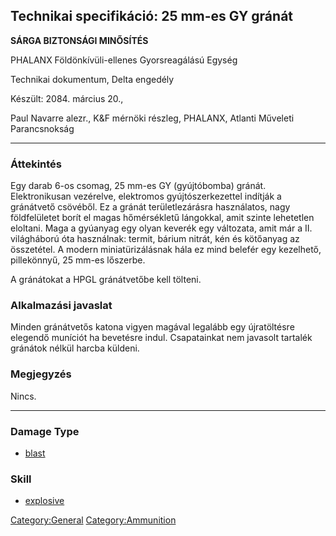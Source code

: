## Technikai specifikáció: 25 mm-es GY gránát

**SÁRGA BIZTONSÁGI MINŐSÍTÉS**

PHALANX Földönkívüli-ellenes Gyorsreagálású Egység

Technikai dokumentum, Delta engedély

Készült: 2084. március 20.,

Paul Navarre alezr., K&F mérnöki részleg, PHALANX, Atlanti Műveleti
Parancsnokság

------------------------------------------------------------------------

### Áttekintés

Egy darab 6-os csomag, 25 mm-es GY (gyújtóbomba) gránát. Elektronikusan
vezérelve, elektromos gyújtószerkezettel indítják a gránátvető csövéből.
Ez a gránát területlezárásra használatos, nagy földfelületet borít el
magas hőmérsékletű lángokkal, amit szinte lehetetlen eloltani. Maga a
gyúanyag egy olyan keverék egy változata, amit már a II. világháború óta
használnak: termit, bárium nitrát, kén és kötőanyag az összetétel. A
modern miniatürizálásnak hála ez mind belefér egy kezelhető,
pillekönnyű, 25 mm-es lőszerbe.

A gránátokat a HPGL gránátvetőbe kell tölteni.

### Alkalmazási javaslat

Minden gránátvetős katona vigyen magával legalább egy újratöltésre
elegendő muníciót ha bevetésre indul. Csapatainkat nem javasolt tartalék
gránátok nélkül harcba küldeni.

### Megjegyzés

Nincs.

------------------------------------------------------------------------

### Damage Type

- [blast](Damage/blast "wikilink")

### Skill

- [explosive](Skills/explosive "wikilink")

[Category:General](Category:General "wikilink")
[Category:Ammunition](Category:Ammunition "wikilink")